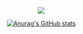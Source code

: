 
<div align = "center">
    
<img src="https://capsule-render.vercel.app/api?type=wave&color=auto&height=300&section=header&text=[![Typing SVG](https://readme-typing-svg.demolab.com?font=Fira+Code&pause=1000&color=D3F755&width=435&lines=%F0%9F%99%8C+I'm+Bonghee+Backend+Developer)](https://git.io/typing-svg)&fontSize=90" />


    
  [![Anurag's GitHub stats](https://github-readme-stats.vercel.app/api?username=hae8064)](https://github.com/hae8064/github-readme-stats)  
</div>



